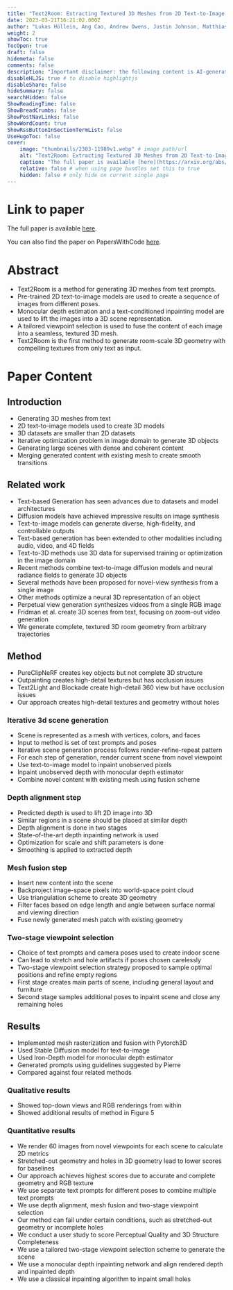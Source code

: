 ```yaml
---
title: "Text2Room: Extracting Textured 3D Meshes from 2D Text-to-Image Models"
date: 2023-03-21T16:21:02.000Z
author: "Lukas Höllein, Ang Cao, Andrew Owens, Justin Johnson, Matthias Nießner"
weight: 2
showToc: true
TocOpen: true
draft: false
hidemeta: false
comments: false
description: "Important disclaimer: the following content is AI-generated, please make sure to fact check the presented information by reading the full paper."
disableHLJS: true # to disable highlightjs
disableShare: false
hideSummary: false
searchHidden: false
ShowReadingTime: false
ShowBreadCrumbs: false
ShowPostNavLinks: false
ShowWordCount: true
ShowRssButtonInSectionTermList: false
UseHugoToc: false
cover:
    image: "thumbnails/2303-11989v1.webp" # image path/url
    alt: "Text2Room: Extracting Textured 3D Meshes from 2D Text-to-Image Models" # alt text
    caption: "The full paper is available [here](https://arxiv.org/abs/2303.11989)." # display caption under cover
    relative: false # when using page bundles set this to true
    hidden: false # only hide on current single page
---
```


# Link to paper
The full paper is available [here](https://arxiv.org/abs/2303.11989).

You can also find the paper on PapersWithCode [here](https://paperswithcode.com/paper/text2room-extracting-textured-3d-meshes-from).

# Abstract
- Text2Room is a method for generating 3D meshes from text prompts.
- Pre-trained 2D text-to-image models are used to create a sequence of images from different poses.
- Monocular depth estimation and a text-conditioned inpainting model are used to lift the images into a 3D scene representation.
- A tailored viewpoint selection is used to fuse the content of each image into a seamless, textured 3D mesh.
- Text2Room is the first method to generate room-scale 3D geometry with compelling textures from only text as input.

# Paper Content

## Introduction
- Generating 3D meshes from text
- 2D text-to-image models used to create 3D models
- 3D datasets are smaller than 2D datasets
- Iterative optimization problem in image domain to generate 3D objects
- Generating large scenes with dense and coherent content
- Merging generated content with existing mesh to create smooth transitions

## Related work
- Text-based Generation has seen advances due to datasets and model architectures
- Diffusion models have achieved impressive results on image synthesis
- Text-to-image models can generate diverse, high-fidelity, and controllable outputs
- Text-based generation has been extended to other modalities including audio, video, and 4D fields
- Text-to-3D methods use 3D data for supervised training or optimization in the image domain
- Recent methods combine text-to-image diffusion models and neural radiance fields to generate 3D objects
- Several methods have been proposed for novel-view synthesis from a single image
- Other methods optimize a neural 3D representation of an object
- Perpetual view generation synthesizes videos from a single RGB image
- Fridman et al. create 3D scenes from text, focusing on zoom-out video generation
- We generate complete, textured 3D room geometry from arbitrary trajectories

## Method
- PureClipNeRF creates key objects but not complete 3D structure
- Outpainting creates high-detail textures but has occlusion issues
- Text2Light and Blockade create high-detail 360 view but have occlusion issues
- Our approach creates high-detail textures and geometry without holes

### Iterative 3d scene generation
- Scene is represented as a mesh with vertices, colors, and faces
- Input to method is set of text prompts and poses
- Iterative scene generation process follows render-refine-repeat pattern
- For each step of generation, render current scene from novel viewpoint
- Use text-to-image model to inpaint unobserved pixels
- Inpaint unobserved depth with monocular depth estimator
- Combine novel content with existing mesh using fusion scheme

### Depth alignment step
- Predicted depth is used to lift 2D image into 3D
- Similar regions in a scene should be placed at similar depth
- Depth alignment is done in two stages
- State-of-the-art depth inpainting network is used
- Optimization for scale and shift parameters is done
- Smoothing is applied to extracted depth

### Mesh fusion step
- Insert new content into the scene
- Backproject image-space pixels into world-space point cloud
- Use triangulation scheme to create 3D geometry
- Filter faces based on edge length and angle between surface normal and viewing direction
- Fuse newly generated mesh patch with existing geometry

### Two-stage viewpoint selection
- Choice of text prompts and camera poses used to create indoor scene
- Can lead to stretch and hole artifacts if poses chosen carelessly
- Two-stage viewpoint selection strategy proposed to sample optimal positions and refine empty regions
- First stage creates main parts of scene, including general layout and furniture
- Second stage samples additional poses to inpaint scene and close any remaining holes

## Results
- Implemented mesh rasterization and fusion with Pytorch3D
- Used Stable Diffusion model for text-to-image
- Used Iron-Depth model for monocular depth estimator
- Generated prompts using guidelines suggested by Pierre
- Compared against four related methods

### Qualitative results
- Showed top-down views and RGB renderings from within
- Showed additional results of method in Figure 5

### Quantitative results
- We render 60 images from novel viewpoints for each scene to calculate 2D metrics
- Stretched-out geometry and holes in 3D geometry lead to lower scores for baselines
- Our approach achieves highest scores due to accurate and complete geometry and RGB texture
- We use separate text prompts for different poses to combine multiple text prompts
- We use depth alignment, mesh fusion and two-stage viewpoint selection
- Our method can fail under certain conditions, such as stretched-out geometry or incomplete holes
- We conduct a user study to score Perceptual Quality and 3D Structure Completeness
- We use a tailored two-stage viewpoint selection scheme to generate the scene
- We use a monocular depth inpainting network and align rendered depth and inpainted depth
- We use a classical inpainting algorithm to inpaint small holes
